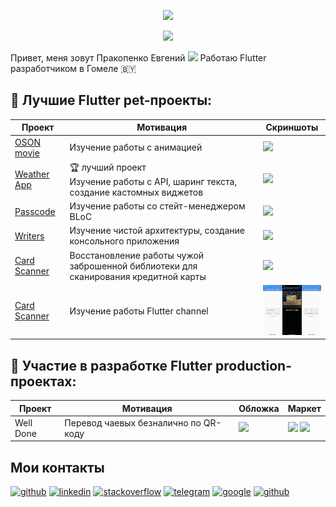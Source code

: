 <p
  align=center>
  <img src="dog.gif" // Автор https://www.linkedin.com/in/makutamax/
  height=200>
</p>

<p
  align=center>
  <img src="https://komarev.com/ghpvc/?username=yauheniprakapenka" 
</p>
  
Привет, меня зовут Пракопенко Евгений  <img src="https://github.com/blackcater/blackcater/raw/main/images/Hi.gif" 
  height="32"/> Работаю Flutter разработчиком в Гомеле 🇧🇾
 
## 🐣 Лучшие Flutter pet-проекты:

|Проект|Мотивация|Скриншоты|
|   -   |   -   |   - |
|[OSON movie](https://github.com/yauheniprakapenka/happy_birthday_movie)|Изучение работы с анимацией|<img src="https://user-images.githubusercontent.com/47568606/154470218-703acb98-9b46-465a-ba39-4d3dcfef4c5d.png" height=80>|
|[Weather App](https://github.com/yauheniprakapenka/flutter_weather_app)|🏆 лучший проект<br>Изучение работы с API, шаринг текста, создание кастомных виджетов|<img src="https://user-images.githubusercontent.com/47568606/155134262-11f768f7-e68d-49bb-9007-310873057558.png" height=80>|  
|[Passcode](https://github.com/yauheniprakapenka/flutter_passcode)|Изучение работы со стейт-менеджером BLoC|<img src="https://user-images.githubusercontent.com/47568606/152845710-6e508179-478b-412c-a301-1b1eeac74891.png" height=80>|
|[Writers](https://github.com/yauheniprakapenka/flutter_writers)|Изучение чистой архитектуры, создание консольного приложения|<img src="https://user-images.githubusercontent.com/47568606/152846289-c51f681a-bc23-494c-a0e1-3a12608c1a9b.png" height=80>|
|[Card Scanner](https://github.com/yauheniprakapenka/card_scanner_v2)|Восстановление работы чужой заброшенной библиотеки для сканирования кредитной карты|<img src="https://github.com/yauheniprakapenka/card_scanner_v2/raw/main/.github/ui.jpg" height=80>|
|[Card Scanner](https://github.com/yauheniprakapenka/card_scanner_v1)|Изучение работы Flutter channel|<img src="https://github.com/yauheniprakapenka/card_scanner_v1/raw/main/demo/images/ios.jpg" height=80>|

## 🔭 Участие в разработке Flutter production-проектах:

|Проект|Мотивация|Обложка|Маркет
| - | - | - | - |
|Well Done|Перевод чаевых безналично по QR-коду|<img src="https://user-images.githubusercontent.com/47568606/154466023-16a8f0e9-6844-4a74-9727-b3869fe9f5d6.png" height=100>|[<img src="https://user-images.githubusercontent.com/47568606/154467728-bf2f44b4-c5c9-4695-8317-813619c862e5.png" width=140>](https://play.google.com/store/apps/details?id=com.shell.welldone) [<img src="https://user-images.githubusercontent.com/47568606/154468682-4becd185-86cf-48a8-b2d7-050297dc443a.png" width=140>](https://apps.apple.com/app/well-done-%D0%B1%D0%B5%D0%B7%D0%BD%D0%B0%D0%BB%D0%B8%D1%87%D0%BD%D1%8B%D0%B5-%D1%87%D0%B0%D0%B5%D0%B2%D1%8B%D0%B5/id1604603388)|

## Мои контакты

[<img src='https://cdn.jsdelivr.net/npm/simple-icons@3.0.1/icons/github.svg' alt='github' height='40'>](https://github.com/yauheniprakapenka)  [<img src='https://cdn.jsdelivr.net/npm/simple-icons@3.0.1/icons/linkedin.svg' alt='linkedin' height='40'>](https://www.linkedin.com/in/yauheni-prakapenka//)  [<img src='https://cdn.jsdelivr.net/npm/simple-icons@3.0.1/icons/stackoverflow.svg' alt='stackoverflow' height='40'>](https://stackoverflow.com/users/11725354)  [<img src='https://cdn.jsdelivr.net/npm/simple-icons@3.0.1/icons/telegram.svg' alt='telegram' height='40'>](https://t.me/yauheniprakapenka)  [<img src='https://cdn.jsdelivr.net/npm/simple-icons@3.0.1/icons/google.svg' alt='google' height='40'>](mailto:yauheni.prakapenka@gmail.com)
  [<img src='https://cdn.jsdelivr.net/npm/simple-icons@3.0.1/icons/youtube.svg' alt='github' height='40'>](https://www.youtube.com/channel/UCwjVgKjMKglPdyNk80BoJxg)

<!--
Оформляем README: https://habr.com/ru/post/649363/
generator: https://github.com/arturssmirnovs/github-profile-readme-generator
-->
